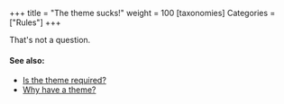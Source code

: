 +++
title = "The theme sucks!"
weight = 100
[taxonomies]
Categories = ["Rules"]
+++

That's not a question.


#### See also:
* [Is the theme required?](/resources/questions/is-the-theme-required/)
* [Why have a theme?](/resources/questions/why-have-a-theme/)

